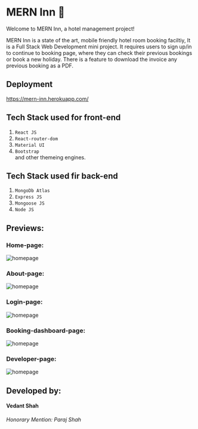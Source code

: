 # MERN Inn 🚀

Welcome to MERN Inn, a hotel management project!  
  
MERN Inn is a state of the art, mobile friendly hotel room booking faciltiy, It is a Full Stack Web Development mini project. It requires users to sign up/in to continue to booking page, where they can check their previous bookings or book a new holiday. There is a feature to download the invoice any previous booking as a PDF.

## Deployment
https://mern-inn.herokuapp.com/

## Tech Stack used for front-end

1. `React JS`
2. `React-router-dom`
3. `Material UI`
4. `Bootstrap`  
and other themeing engines.

## Tech Stack used fir back-end

1. `MongoDb Atlas`
2. `Express JS`
3. `Mongoose JS`
4. `Node JS`

## Previews:

### Home-page:
![homepage](https://user-images.githubusercontent.com/87229097/156913702-ec754012-c23e-4b1e-87c2-36d3ac74c693.png)
### About-page:
![homepage](https://user-images.githubusercontent.com/87229097/156913682-3d164734-f3c7-4778-b0d0-ebcf6b06d627.png)
### Login-page:
![homepage](https://user-images.githubusercontent.com/87229097/156913677-6c0ce4cb-a086-4a89-8625-90d0cb38cb6c.png)
### Booking-dashboard-page:
![homepage](https://user-images.githubusercontent.com/87229097/156913667-7772c8ea-ad1d-48e4-a8b3-d85cf716679b.png)
### Developer-page:
![homepage](https://user-images.githubusercontent.com/87229097/156913670-824378f5-789c-477d-a494-4b60914d2e27.png)
## Developed by:  
#### Vedant Shah  
###### Honorary Mention: Paraj Shah
